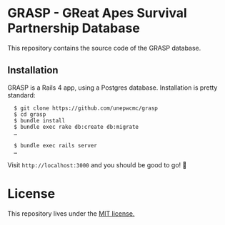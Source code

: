 # GRASP - GReat Apes Survival Partnership Database

This repository contains the source code of the GRASP database.

## Installation

GRASP is a Rails 4 app, using a Postgres database. Installation is pretty standard:

```
  $ git clone https://github.com/unepwcmc/grasp
  $ cd grasp
  $ bundle install
  $ bundle exec rake db:create db:migrate
  …

  $ bundle exec rails server
  …
```

Visit `http://localhost:3000` and you should be good to go! 🎉

# License

This repository lives under the [MIT license.](LICENSE)
